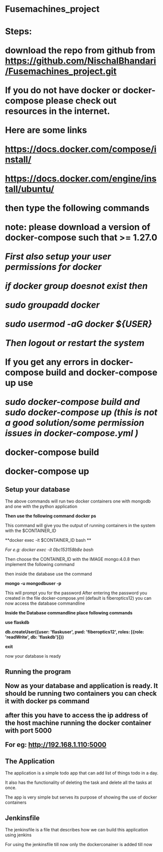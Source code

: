 # Fusemachines_project
<h1>Steps:

download the repo from github from https://github.com/NischalBhandari/Fusemachines_project.git

If you do not have docker or docker-compose please check out resources in the internet.

Here are some links 

https://docs.docker.com/compose/install/

https://docs.docker.com/engine/install/ubuntu/



then type the following commands

note: please download a version of docker-compose such that  >= 1.27.0

*First also setup your user permissions for docker*

*if docker group doesnot exist then* 

*sudo groupadd docker*

*sudo usermod -aG docker ${USER}*

*Then logout or restart the system*

If you get any errors in docker-compose build and docker-compose up use 

*sudo docker-compose build and sudo docker-compose up  (this is not a good solution/some permission issues in docker-compose.yml )* 



 **docker-compose build**

**docker-compose up**



<h2> Setup your database</h2> 

The above commands will run two docker containers one with mongodb and one with the python application 

**Then use the following command** 
**docker ps** 

This command will give you the output of running containers in the system with the $CONTAINER_ID

**docker exec -it $CONTAINER_ID bash **

*For e.g: docker exec -it 0bc153158b8e bash*

Then choose the CONTAINER_ID with the IMAGE mongo:4.0.8
then implement the following command

then inside the database use the command 

**mongo -u mongodbuser -p**

This will prompt you for the password
After entering the password you created  in the file docker-compose.yml (default is fiberoptics12)
you can now access the database commandline

**Inside the Database commandline place following commands**

**use flaskdb**



**db.createUser({user: 'flaskuser', pwd: 'fiberoptics12', roles: [{role: 'readWrite', db: 'flaskdb'}]})**



**exit**

now your database is ready 

<h2>Running the program

Now as your database and application is ready. It should be running two containers you can check it with docker ps command

after this you have to access the ip address of the host machine running the docker container with port 5000

For eg: http://192.168.1.110:5000



<h2>The Application</h2>

The application is a simple todo app that can add list of things todo in a day.

It also has the functionality of deleting the task and delete all the tasks at once.

The app is very simple but serves its purpose of showing the use of docker containers



<h2>Jenkinsfile</h2>



The jenkinsfile is a file that describes how we can build this application using jenkins 

For using the jenkinsfile till now only the dockerconainer is added till now 

